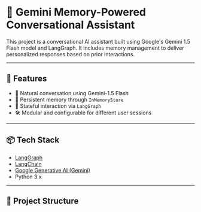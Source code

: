# 🧠 Gemini Memory-Powered Conversational Assistant

This project is a conversational AI assistant built using Google's Gemini 1.5 Flash model and LangGraph. It includes memory management to deliver personalized responses based on prior interactions.

---

## 🚀 Features

- 💬 Natural conversation using Gemini-1.5 Flash
- 🧠 Persistent memory through `InMemoryStore`
- 🔁 Stateful interaction via `LangGraph`
- 🛠 Modular and configurable for different user sessions

---

## 📦 Tech Stack

- [LangGraph](https://github.com/langchain-ai/langgraph)
- [LangChain](https://www.langchain.com/)
- [Google Generative AI (Gemini)](https://ai.google.dev/)
- Python 3.x

---

## 📁 Project Structure

